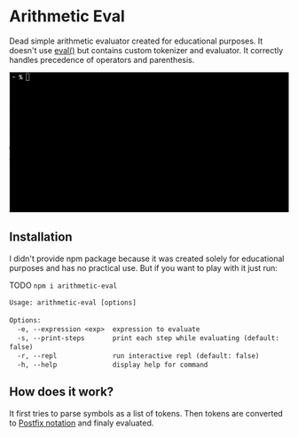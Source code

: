 # Arithmetic Eval
Dead simple arithmetic evaluator created for educational purposes. It doesn't use [eval()](https://developer.mozilla.org/ru/docs/Web/JavaScript/Reference/Global_Objects/eval) but contains custom tokenizer and evaluator. It correctly handles precedence of operators and parenthesis.

<img src="https://github.com/bogdan0083/arithmetic-eval/blob/master/example.gif?raw=true" alt="showcase gif" />



## Installation

I didn't provide npm package because it was created solely for educational purposes and has no practical use. But if you want to play with it just run:

TODO
`npm i arithmetic-eval`

```
Usage: arithmetic-eval [options]

Options:
  -e, --expression <exp>  expression to evaluate
  -s, --print-steps       print each step while evaluating (default: false)
  -r, --repl              run interactive repl (default: false)
  -h, --help              display help for command

```

## How does it work?

It first tries to parse symbols as a list of tokens. Then tokens are converted to [Postfix notation](https://en.wikipedia.org/wiki/Reverse_Polish_notation) and finaly evaluated.



